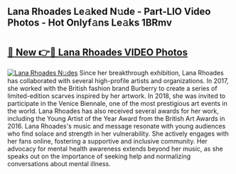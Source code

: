 ## Lana Rhoades Le𝚊ked N𝚞de - Part-LIO Video Photos - Hot Onlyf𝚊ns Le𝚊ks 1BRmv

# <h2><a href="http://ab13085.deff.icu/?id=Lana+Rhoades">🔗 New 👉🔴 Lana Rhoades VIDEO Photos</a></h2>

[![Lana Rhoades N𝚞des](https://i.imgur.com/rIISA9y.gif)](http://ab13085.deff.icu/?id=Lana+Rhoades)
Since her breakthrough exhibition, Lana Rhoades has collaborated with several high-profile artists and organizations. In 2017, she worked with the British fashion brand Burberry to create a series of limited-edition scarves inspired by her artwork. In 2018, she was invited to participate in the Venice Biennale, one of the most prestigious art events in the world. Lana Rhoades has also received several awards for her work, including the Young Artist of the Year Award from the British Art Awards in 2016. Lana Rhoades's music and message resonate with young audiences who find solace and strength in her vulnerability. She actively engages with her fans online, fostering a supportive and inclusive community. Her advocacy for mental health awareness extends beyond her music, as she speaks out on the importance of seeking help and normalizing conversations about mental illness.
